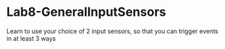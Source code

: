 # Lab8-GeneralInputSensors
Learn to use your choice of  2 input sensors, so that you can trigger events in at least 3 ways
